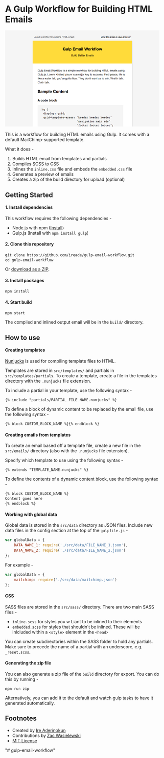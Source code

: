 # A Gulp Workflow for Building HTML Emails


![Sample Email Template ](screenshot.png)

This is a workflow for building HTML emails using Gulp. It comes with a default MailChimp-supported template.

What it does -

1. Builds HTML email from templates and partials
2. Compiles SCSS to CSS
3. Inlines the `inline.css` file and embeds the `embedded.css` file
4. Generates a preview of emails
5. Creates a zip of the build directory for upload (optional)




## Getting Started


#### 1. Install dependencies

This workflow requires the following dependencies -

- Node.js with npm ([Install](https://github.com/joyent/node/wiki/Installing-Node.js-via-package-manager))
- Gulp.js (Install with `npm install gulp`)


#### 2. Clone this repository


```
git clone https://github.com/ireade/gulp-email-workflow.git
cd gulp-email-workflow
```

Or [download as a ZIP](https://github.com/ireade/gulp-email-workflow/archive/master.zip).




#### 3. Install packages

```
npm install
```


#### 4. Start build

```
npm start
```

The compiled and inlined output email will be in the `build/` directory.




## How to use

#### Creating templates

[Nunjucks](https://mozilla.github.io/nunjucks/) is used for compiling template files to HTML.

Templates are stored in `src/templates/` and partials in `src/templates/partials`. To create a template, create a file in the templates directory with the `.nunjucks` file extension. 

To include a partial in your template, use the following syntax -


```
{% include "partials/PARTIAL_FILE_NAME.nunjucks" %}
```

To define a block of dynamic content to be replaced by the email file, use the following syntax -

```
{% block CUSTOM_BLOCK_NAME %}{% endblock %}
```


#### Creating emails from templates

To create an email based off a template file, create a new file in the `src/emails/` directory (also with the `.nunjucks` file extension).

Specify which template to use using the following syntax -

```
{% extends "TEMPLATE_NAME.nunjucks" %}
```

To define the contents of a dynamic content block, use the following syntax -

```
{% block CUSTOM_BLOCK_NAME %} 
Content goes here
{% endblock %}
```


#### Working with global data

Global data is stored in the `src/data` directory as JSON files. Include new data files in the config section at the top of the `gulpfile.js` - 

```javascript
var globalData = {
    DATA_NAME_1: require('./src/data/FILE_NAME_1.json'),
    DATA_NAME_2: require('./src/data/FILE_NAME_2.json')
};

```

For example -

```javascript
var globalData = {
    mailchimp: require('./src/data/mailchimp.json')
};

```




#### CSS

SASS files are stored in the `src/sass/` directory. There are two main SASS files -

- `inline.scss` for styles you w Liant to be inlined to their elements
- `embedded.scss` for styles that shouldn't be inlined. These will be inlcluded within a `<style>` element in the `<head>`

You can create subdirectories within the SASS folder to hold any partials. Make sure to precede the name of a partial with an underscore, e.g. `_reset.scss`.



#### Generating the zip file

You can also generate a zip file of the `build` directory for export. You can do this by running -

```
npm run zip
```

Alternatively, you can add it to the default and watch gulp tasks to have it generated automatically.


## Footnotes

- Created by [Ire Aderinokun](http://ireaderinokun.com)
- Contributions by [Zac Wasielewski](https://github.com/zacwasielewski)
- [MIT License](https://github.com/ireade/gulp-email-workflow/blob/master/license.txt)


"# gulp-email-workflow" 
